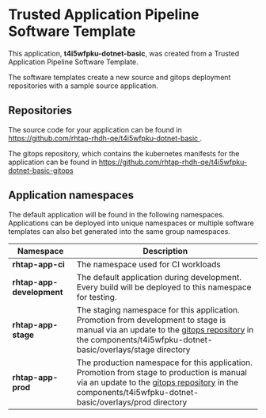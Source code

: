 # Trusted Application Pipeline Software Template

This application, **t4i5wfpku-dotnet-basic**, was created from a Trusted Application Pipeline Software Template.

The software templates create a new source and gitops deployment repositories with a sample source application. 

## Repositories

The source code for your application can be found in [https://github.com/rhtap-rhdh-qe/t4i5wfpku-dotnet-basic ](https://github.com/rhtap-rhdh-qe/t4i5wfpku-dotnet-basic ).
 
The gitops repository, which contains the kubernetes manifests for the application can be found in 
[https://github.com/rhtap-rhdh-qe/t4i5wfpku-dotnet-basic-gitops ](https://github.com/rhtap-rhdh-qe/t4i5wfpku-dotnet-basic-gitops ) 

## Application namespaces 

The default application will be found in the following namespaces. Applications can be deployed into unique namespaces or multiple software templates can also bet generated into the same group namespaces.  

|  Namespace   |  Description   |  
| -------- | -------- |
| **rhtap-app-ci** | The namespace used for CI workloads |
| **rhtap-app-development** | The default application during development. Every build will be deployed to this namespace for testing. |
| **rhtap-app-stage** | The staging namespace for this application. Promotion from development to stage is manual via an update to the [gitops repository](https://github.com/rhtap-rhdh-qe/t4i5wfpku-dotnet-basic-gitops ) in the components/t4i5wfpku-dotnet-basic/overlays/stage directory |
| **rhtap-app-prod** | The production namespace for this application. Promotion from stage to production is manual via an update to the [gitops repository](https://github.com/rhtap-rhdh-qe/t4i5wfpku-dotnet-basic-gitops ) in the components/t4i5wfpku-dotnet-basic/overlays/prod directory |